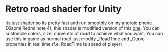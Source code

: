 # Retro road shader for Unity
Its just shader so its pretty fast and run smoothly on my android phone (Xiaomi Redmi note 4), this shader is modified version of 
this [one](https://www.shadertoy.com/view/XtlGW4).
You can customize colors, size, curve etc of road to achieve what you want. You can use this in game as normal road just modify _RoadTime and _Curve properties in real time (f.e. RoadTime is speed of player)
